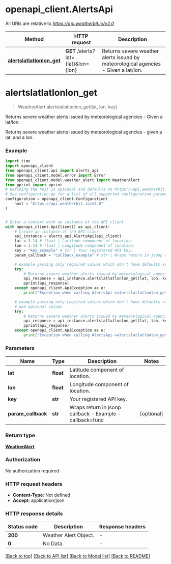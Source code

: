 # openapi_client.AlertsApi

All URIs are relative to *https://api.weatherbit.io/v2.0*

Method | HTTP request | Description
------------- | ------------- | -------------
[**alertslatlatlonlon_get**](AlertsApi.md#alertslatlatlonlon_get) | **GET** /alerts?lat&#x3D;{lat}&amp;lon&#x3D;{lon} | Returns severe weather alerts issued by meteorological agencies - Given a lat/lon.


# **alertslatlatlonlon_get**
> WeatherAlert alertslatlatlonlon_get(lat, lon, key)

Returns severe weather alerts issued by meteorological agencies - Given a lat/lon.

Returns severe weather alerts issued by meteorological agencies - given a lat, and a lon.

### Example

```python
import time
import openapi_client
from openapi_client.api import alerts_api
from openapi_client.model.error import Error
from openapi_client.model.weather_alert import WeatherAlert
from pprint import pprint
# Defining the host is optional and defaults to https://api.weatherbit.io/v2.0
# See configuration.py for a list of all supported configuration parameters.
configuration = openapi_client.Configuration(
    host = "https://api.weatherbit.io/v2.0"
)


# Enter a context with an instance of the API client
with openapi_client.ApiClient() as api_client:
    # Create an instance of the API class
    api_instance = alerts_api.AlertsApi(api_client)
    lat = 3.14 # float | Latitude component of location.
    lon = 3.14 # float | Longitude component of location.
    key = "key_example" # str | Your registered API key.
    param_callback = "callback_example" # str | Wraps return in jsonp callback - Example - callback=func (optional)

    # example passing only required values which don't have defaults set
    try:
        # Returns severe weather alerts issued by meteorological agencies - Given a lat/lon.
        api_response = api_instance.alertslatlatlonlon_get(lat, lon, key)
        pprint(api_response)
    except openapi_client.ApiException as e:
        print("Exception when calling AlertsApi->alertslatlatlonlon_get: %s\n" % e)

    # example passing only required values which don't have defaults set
    # and optional values
    try:
        # Returns severe weather alerts issued by meteorological agencies - Given a lat/lon.
        api_response = api_instance.alertslatlatlonlon_get(lat, lon, key, param_callback=param_callback)
        pprint(api_response)
    except openapi_client.ApiException as e:
        print("Exception when calling AlertsApi->alertslatlatlonlon_get: %s\n" % e)
```


### Parameters

Name | Type | Description  | Notes
------------- | ------------- | ------------- | -------------
 **lat** | **float**| Latitude component of location. |
 **lon** | **float**| Longitude component of location. |
 **key** | **str**| Your registered API key. |
 **param_callback** | **str**| Wraps return in jsonp callback - Example - callback&#x3D;func | [optional]

### Return type

[**WeatherAlert**](WeatherAlert.md)

### Authorization

No authorization required

### HTTP request headers

 - **Content-Type**: Not defined
 - **Accept**: application/json


### HTTP response details
| Status code | Description | Response headers |
|-------------|-------------|------------------|
**200** | Weather Alert Object. |  -  |
**0** | No Data. |  -  |

[[Back to top]](#) [[Back to API list]](../README.md#documentation-for-api-endpoints) [[Back to Model list]](../README.md#documentation-for-models) [[Back to README]](../README.md)

